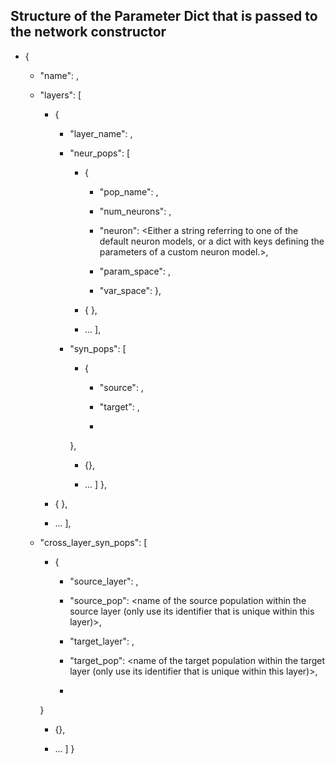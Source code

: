 ## Structure of the Parameter Dict that is passed to the network constructor

- {
	- "name": 
	<name of the network>, 

	- "layers": 
	[
		- {
			
			- "layer_name": 
			<name of the first layer. Should be a 
			unique name among all layers in the model.>,
				
			- "neur_pops": 
			[
				- {
					- "pop_name": 
					<name of the neuron population in 
					the layer. This should only be a short name that is 
					only required to be unique WITHIN the layer.>,

					- "num_neurons": 
					<number of neurons within the 
					population>,

					- "neuron": 
					<Either a string referring to one of the
					default neuron models, or a dict with keys defining
					the parameters of a custom neuron model.>,

					- "param_space": 
					<dict with parameter names and values 
					of the neuron model.>,

					- "var_space": 
					<dict with variable names and initial 
					values.>
				},

				- { <second neuron population etc...> },
				
				- ...
			],

			- "syn_pops": 
			[
				- {
					- "source": 
					<name of the source population WITHIN the layer>,

					- "target": 
					<name of the target population WITHIN the layer>,

					- <a whole bunch of other dict elements defining the synapse>
				},

				- {<another synapse population within the layer>},
				
				- ...
			]
		},

		- { <another layer>},

		- ...
	],

	- "cross_layer_syn_pops":
	[
		- {
			- "source_layer":
			<name of the source layer>,

			- "source_pop":
			<name of the source population within
			the source layer (only use its identifier that is unique
			within this layer)>,

			- "target_layer":
			<name of the target layer>,

			- "target_pop":
			<name of the target population within the
			target layer (only use its identifier that is unique
			within this layer)>,

			- <a whole bunch of other dict elements defining the synapse>
		}

		- {<another cross-layer synapse population>},

		- ...
	]
}


